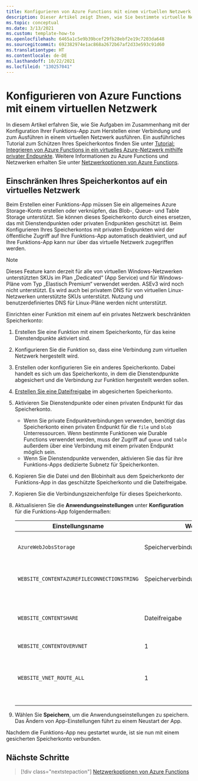 ```yaml
---
title: Konfigurieren von Azure Functions mit einem virtuellen Netzwerk
description: Dieser Artikel zeigt Ihnen, wie Sie bestimmte virtuelle Netzwerkaufgaben für Azure Functions durchführen können.
ms.topic: conceptual
ms.date: 3/13/2021
ms.custom: template-how-to
ms.openlocfilehash: 6465a1c5e9b39bcef29fb28ebf2e19c7203da648
ms.sourcegitcommit: 692382974e1ac868a2672b67af2d33e593c91d60
ms.translationtype: HT
ms.contentlocale: de-DE
ms.lasthandoff: 10/22/2021
ms.locfileid: "130257041"
---
```

# <a name="how-to-configure-azure-functions-with-a-virtual-network"></a>Konfigurieren von Azure Functions mit einem virtuellen Netzwerk

In diesem Artikel erfahren Sie, wie Sie Aufgaben im Zusammenhang mit der Konfiguration Ihrer Funktions-App zum Herstellen einer Verbindung und zum Ausführen in einem virtuellen Netzwerk ausführen. Ein ausführliches Tutorial zum Schützen Ihres Speicherkontos finden Sie unter [Tutorial: Integrieren von Azure Functions in ein virtuelles Azure-Netzwerk mithilfe privater Endpunkte](functions-create-vnet.md). Weitere Informationen zu Azure Functions und Netzwerken erhalten Sie unter [ Netzwerkoptionen von Azure Functions](functions-networking-options.md).

## <a name="restrict-your-storage-account-to-a-virtual-network"></a>Einschränken Ihres Speicherkontos auf ein virtuelles Netzwerk 

Beim Erstellen einer Funktions-App müssen Sie ein allgemeines Azure Storage-Konto erstellen oder verknüpfen, das Blob-, Queue- und Table Storage unterstützt. Sie können dieses Speicherkonto durch eines ersetzen, das mit Dienstendpunkten oder privaten Endpunkten geschützt ist. Beim Konfigurieren Ihres Speicherkontos mit privaten Endpunkten wird der öffentliche Zugriff auf Ihre Funktions-App automatisch deaktiviert, und auf Ihre Funktions-App kann nur über das virtuelle Netzwerk zugegriffen werden. 

> [!NOTE]  
> Dieses Feature kann derzeit für alle von virtuellen Windows-Netzwerken unterstützten SKUs im Plan „Dedicated“ (App Service) und für Windows-Pläne vom Typ „Elastisch Premium“ verwendet werden. ASEv3 wird noch nicht unterstützt. Es wird auch bei privatem DNS für von virtuellen Linux-Netzwerken unterstützte SKUs unterstützt. Nutzung und benutzerdefiniertes DNS für Linux-Pläne werden nicht unterstützt. 

Einrichten einer Funktion mit einem auf ein privates Netzwerk beschränkten Speicherkonto:

1. Erstellen Sie eine Funktion mit einem Speicherkonto, für das keine Dienstendpunkte aktiviert sind.

1. Konfigurieren Sie die Funktion so, dass eine Verbindung zum virtuellen Netzwerk hergestellt wird.

1. Erstellen oder konfigurieren Sie ein anderes Speicherkonto.  Dabei handelt es sich um das Speicherkonto, in dem die Dienstendpunkte abgesichert und die Verbindung zur Funktion hergestellt werden sollen.

1. [Erstellen Sie eine Dateifreigabe](../storage/files/storage-how-to-create-file-share.md#create-a-file-share) im abgesicherten Speicherkonto.

1. Aktivieren Sie Dienstendpunkte oder einen privaten Endpunkt für das Speicherkonto.  
    * Wenn Sie private Endpunktverbindungen verwenden, benötigt das Speicherkonto einen privaten Endpunkt für die `file` und `blob` Unterressourcen.  Wenn bestimmte Funktionen wie Durable Functions verwendet werden, muss der Zugriff auf `queue` und `table` außerdem über eine Verbindung mit einem privaten Endpunkt möglich sein.
    * Wenn Sie Dienstendpunkte verwenden, aktivieren Sie das für ihre Funktions-Apps dedizierte Subnetz für Speicherkonten.

1. Kopieren Sie die Datei und den Blobinhalt aus dem Speicherkonto der Funktions-App in das geschützte Speicherkonto und die Dateifreigabe.

1. Kopieren Sie die Verbindungszeichenfolge für dieses Speicherkonto.

1. Aktualisieren Sie die **Anwendungseinstellungen** unter **Konfiguration** für die Funktions-App folgendermaßen:

    | Einstellungsname | Wert | Comment |
    |----|----|----|
    | `AzureWebJobsStorage`| Speicherverbindungszeichenfolge | Dies ist die Verbindungszeichenfolge für ein gesichertes Speicherkonto. |
    | `WEBSITE_CONTENTAZUREFILECONNECTIONSTRING` |  Speicherverbindungszeichenfolge | Dies ist die Verbindungszeichenfolge für ein gesichertes Speicherkonto. |
    | `WEBSITE_CONTENTSHARE` | Dateifreigabe | Der Name der Dateifreigabe, die im gesicherten Speicherkonto erstellt wurde und in der sich die Projektbereitstellungsdateien befinden. |
    | `WEBSITE_CONTENTOVERVNET` | 1 | Neue Einstellung |
    | `WEBSITE_VNET_ROUTE_ALL` | 1 | Erzwingt den gesamten ausgehenden Datenverkehr über das virtuelle Netzwerk. Erforderlich, wenn das Speicherkonto private Endpunktverbindungen verwendet. |

1. Wählen Sie **Speichern**, um die Anwendungseinstellungen zu speichern. Das Ändern von App-Einstellungen führt zu einem Neustart der App.  

Nachdem die Funktions-App neu gestartet wurde, ist sie nun mit einem gesicherten Speicherkonto verbunden.

## <a name="next-steps"></a>Nächste Schritte

> [!div class="nextstepaction"]
> [Netzwerkoptionen von Azure Functions](functions-networking-options.md)

